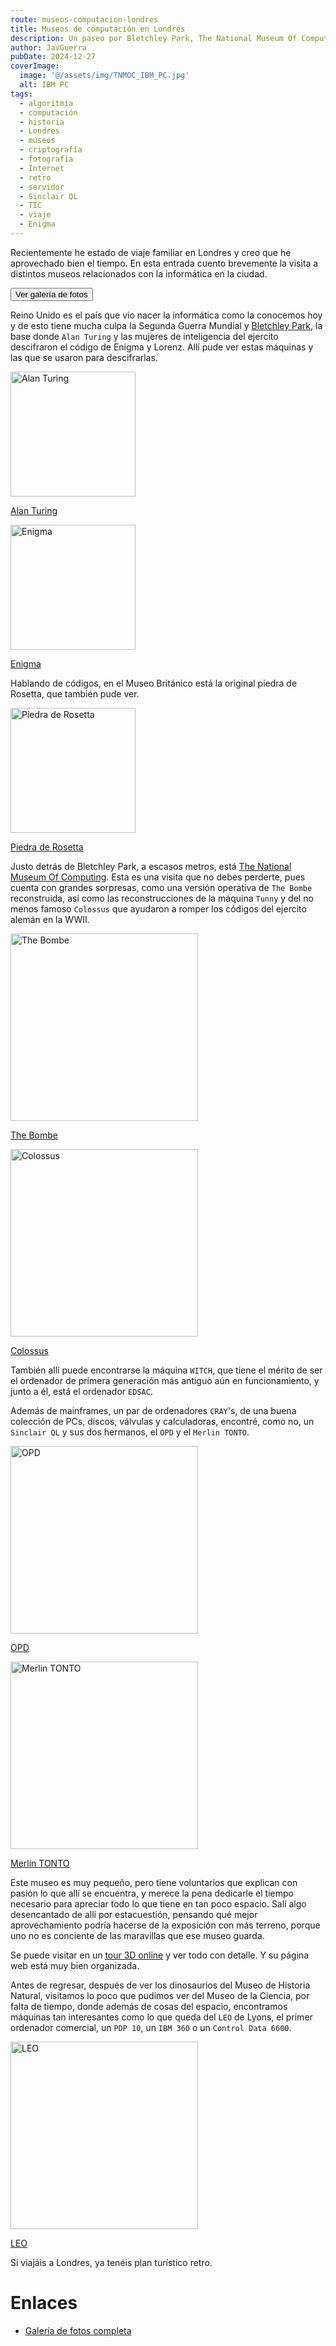 ```yaml
---
route: museos-computacion-londres
title: Museos de computación en Londres
description: Un paseo por Bletchley Park, The National Museum Of Computing, y The Science Museum
author: JavGuerra
pubDate: 2024-12-27
coverImage:
  image: '@/assets/img/TNMOC_IBM_PC.jpg'
  alt: IBM PC
tags:
  - algoritmia
  - computación
  - historia
  - Londres
  - museos
  - criptografía
  - fotografía
  - Internet
  - retro
  - servidor
  - Sinclair QL
  - TIC
  - viaje
  - Enigma
---
```

Recientemente he estado de viaje familiar en Londres y creo que he aprovechado bien el tiempo. En esta entrada cuento brevemente la visita a distintos museos relacionados con la informática en la ciudad.

[<button>Ver galería de fotos</button>](https://javguerra.badared.com/galeria/?dir=2024-12-COMPUTER-LONDON)

Reino Unido es el país que vio nacer la informática como la conocemos hoy y de esto tiene mucha culpa la Segunda Guerra Mundial y [Bletchley Park](https://es.wikipedia.org/wiki/Bletchley_Park), la base donde `Alan Turing` y las mujeres de inteligencia del ejercito descifraron el código de Enigma y Lorenz. Allí pude ver estas máquinas y las que se usaron para descifrarlas.

[<img src="https://javguerra.badared.com/galeria/photos/2024-12-COMPUTER-LONDON/Bletchley_Park_Turing.jpg" alt="Alan Turing" width="200"/>](https://javguerra.badared.com/galeria/photos/2024-12-COMPUTER-LONDON/Bletchley_Park_Turing.jpg)

[Alan Turing](https://javguerra.badared.com/galeria/photos/2024-12-COMPUTER-LONDON/Bletchley_Park_Turing.jpg)

[<img src="https://javguerra.badared.com/galeria/photos/2024-12-COMPUTER-LONDON/Bletchley_Park_Enigma.jpg" alt="Enigma" width="200"/>](https://javguerra.badared.com/galeria/photos/2024-12-COMPUTER-LONDON/Bletchley_Park_Enigma.jpg)

[Enigma](ttps://javguerra.badared.com/galeria/photos/2024-12-COMPUTER-LONDON/Bletchley_Park_Enigma.jpg)

Hablando de códigos, en el Museo Británico está la original piedra de Rosetta, que también pude ver.

[<img src="https://javguerra.badared.com/galeria/photos/2024-12-COMPUTER-LONDON/Rosetta_British_Museum.jpg" alt="Piedra de Rosetta" width="200"/>](https://javguerra.badared.com/galeria/photos/2024-12-COMPUTER-LONDON/Rosetta_British_Museum.jpg)

[Piedra de Rosetta](https://javguerra.badared.com/galeria/photos/2024-12-COMPUTER-LONDON/Rosetta_British_Museum.jpg)

Justo detrás de Bletchley Park, a escasos metros, está [The National Museum Of Computing](https://www.tnmoc.org/). Esta es una visita que no debes perderte, pues cuenta con grandes sorpresas, como una versión operativa de `The Bombe` reconstruida, asi como las reconstrucciones de la máquina `Tunny` y del no menos famoso `Colossus` que ayudaron a romper los códigos del ejercito alemán en la WWII.

[<img src="https://javguerra.badared.com/galeria/photos/2024-12-COMPUTER-LONDON/TNMOC_Bombe.jpg" alt="The Bombe" width="300"/>](https://javguerra.badared.com/galeria/photos/2024-12-COMPUTER-LONDON/TNMOC_Bombe.jpg)

[The Bombe](https://javguerra.badared.com/galeria/photos/2024-12-COMPUTER-LONDON/TNMOC_Bombe.jpg)

[<img src="https://javguerra.badared.com/galeria/photos/2024-12-COMPUTER-LONDON/TNMOC_Colossus.jpg" alt="Colossus" width="300"/>](https://javguerra.badared.com/galeria/photos/2024-12-COMPUTER-LONDON/TNMOC_Colossus.jpg)

[Colossus](https://javguerra.badared.com/galeria/photos/2024-12-COMPUTER-LONDON/TNMOC_Colossus.jpg)

También allí puede encontrarse la máquina `WITCH`, que tiene el mérito de ser el ordenador de primera generación más antiguo aún en funcionamiento, y junto a él, está el ordenador `EDSAC`.

Además de mainframes, un par de ordenadores `CRAY`'s, de una buena colección de PCs, discos, válvulas y calculadoras, encontré, como no, un `Sinclair QL` y sus dos hermanos, el `OPD` y el `Merlin TONTO`.

[<img src="https://javguerra.badared.com/galeria/photos/2024-12-COMPUTER-LONDON/TNMOC_OPD.jpg" alt="OPD" width="300"/>](https://javguerra.badared.com/galeria/photos/2024-12-COMPUTER-LONDON/TNMOC_OPD.jpg)

[OPD](https://javguerra.badared.com/galeria/photos/2024-12-COMPUTER-LONDON/TNMOC_OPD.jpg)

[<img src="https://javguerra.badared.com/galeria/photos/2024-12-COMPUTER-LONDON/TNMOC_Merlin_TONTO.jpg" alt="Merlin TONTO" width="300"/>](https://javguerra.badared.com/galeria/photos/2024-12-COMPUTER-LONDON/TNMOC_Merlin_TONTO.jpg)

[Merlin TONTO](https://javguerra.badared.com/galeria/photos/2024-12-COMPUTER-LONDON/TNMOC_Merlin_TONTO.jpg)

Este museo es muy pequeño, pero tiene voluntarios que explican con pasión lo que allí se encuentra, y merece la pena dedicarle el tiempo necesario para apreciar todo lo que tiene en tan poco espacio. Salí algo desencantado de allí por estacuestión, pensando qué mejor aprovechamiento podría hacerse de la exposición con más terreno, porque uno no es conciente de las maravillas que ese museo guarda.

Se puede visitar en un [tour 3D online](https://www.tnmoc.org/3d-virtual-tour2) y ver todo con detalle. Y su página web está muy bien organizada.

Antes de regresar, después de ver los dinosaurios del Museo de Historia Natural, visitamos lo poco que pudimos ver del Museo de la Ciencia, por falta de tiempo, donde además de cosas del espacio, encontramos máquinas tan interesantes como lo que queda del `LEO` de Lyons, el primer ordenador comercial, un `PDP 10`, un `IBM 360` o un `Control Data 6600`.

[<img src="https://javguerra.badared.com/galeria/photos/2024-12-COMPUTER-LONDON/Science_Museum_LEO_Lyons_computer.jpg" alt="LEO" width="300"/>](https://javguerra.badared.com/galeria/photos/2024-12-COMPUTER-LONDON/Science_Museum_LEO_Lyons_computer.jpg)

[LEO](https://javguerra.badared.com/galeria/photos/2024-12-COMPUTER-LONDON/Science_Museum_LEO_Lyons_computer.jpg)

Si viajáis a Londres, ya tenéis plan turístico retro.

# Enlaces

- [Galería de fotos completa](https://javguerra.badared.com/galeria/?dir=2024-12-COMPUTER-LONDON)